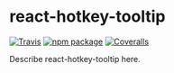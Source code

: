 # react-hotkey-tooltip

[![Travis][build-badge]][build]
[![npm package][npm-badge]][npm]
[![Coveralls][coveralls-badge]][coveralls]

Describe react-hotkey-tooltip here.

[build-badge]: https://travis-ci.org/EmaSuriano/react-hotkey-tooltip.svg?branch=master
[build]: https://travis-ci.org/EmaSuriano/react-hotkey-tooltip
[npm-badge]: https://img.shields.io/npm/v/npm-package.png?style=flat-square
[npm]: https://www.npmjs.org/package/npm-package
[coveralls-badge]: https://img.shields.io/coveralls/user/repo/master.png?style=flat-square
[coveralls]: https://coveralls.io/github/user/repo
